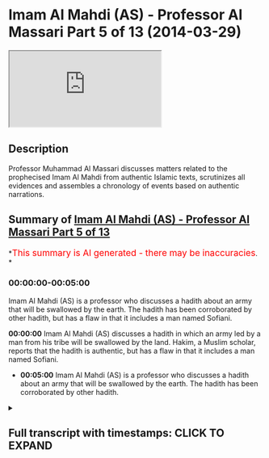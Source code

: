 # Imam Al Mahdi (AS) - Professor Al Massari Part 5 of 13 (2014-03-29)

<iframe loading='lazy' allow='autoplay' src='https://www.youtube.com/embed/tTGAdQQzuAY'></iframe>

## Description

Professor Muhammad Al Massari discusses matters related to the prophecised Imam Al Mahdi from authentic Islamic texts, scrutinizes all evidences and assembles a chronology of events based on authentic narrations.

## Summary of [Imam Al Mahdi (AS) - Professor Al Massari Part 5 of 13](https://www.youtube.com/watch?v=tTGAdQQzuAY)

*<span style="color:red; font-size:125%">This summary is AI generated - there may be inaccuracies</span>. *

### <a onclick="modifyYTiframeseektime('0')">00:00:00-00:05:00</a>

Imam Al Mahdi (AS) is a professor who discusses a hadith about an army that will be swallowed by the earth. The hadith has been corroborated by other hadith, but has a flaw in that it includes a man named Sofiani.

**<a onclick="modifyYTiframeseektime('0')">00:00:00</a>** Imam Al Mahdi (AS) discusses a hadith in which an army led by a man from his tribe will be swallowed by the land. Hakim, a Muslim scholar, reports that the hadith is authentic, but has a flaw in that it includes a man named Sofiani.

* **<a onclick="modifyYTiframeseektime('300')">00:05:00</a>** Imam Al Mahdi (AS) is a professor who discusses a hadith about an army that will be swallowed by the earth. The hadith has been corroborated by other hadith.

<details><summary><h2>Full transcript with timestamps: CLICK TO EXPAND</h2></summary>

<a onclick="modifyYTiframeseektime('4')">0:00:04</a> and then the tribes from  
<a onclick="modifyYTiframeseektime('6')">0:00:06</a> adnan is called kai's tribe try to fight  
<a onclick="modifyYTiframeseektime('9')">0:00:09</a> him but he defeat them so they are  
<a onclick="modifyYTiframeseektime('10')">0:00:10</a> unable to defend anything at all  
<a onclick="modifyYTiframeseektime('14')">0:00:14</a> then a man from my family will come from  
<a onclick="modifyYTiframeseektime('17')">0:00:17</a> the har of madinah and escape to makkah  
<a onclick="modifyYTiframeseektime('19')">0:00:19</a> and then the story of the way is  
<a onclick="modifyYTiframeseektime('20')">0:00:20</a> repeated again  
<a onclick="modifyYTiframeseektime('21')">0:00:21</a> and then the sufyani will send them to  
<a onclick="modifyYTiframeseektime('23')">0:00:23</a> them an army which will be swallowed by  
<a onclick="modifyYTiframeseektime('25')">0:00:25</a> the ass so the order of the events here  
<a onclick="modifyYTiframeseektime('27')">0:00:27</a> is more logical than the previous hadith  
<a onclick="modifyYTiframeseektime('30')">0:00:30</a> the army is swallowed after  
<a onclick="modifyYTiframeseektime('33')">0:00:33</a> after the bay'a was given and so when  
<a onclick="modifyYTiframeseektime('35')">0:00:35</a> the sophiani comes out it seems to be  
<a onclick="modifyYTiframeseektime('37')">0:00:37</a> the soviet is before this looks more  
<a onclick="modifyYTiframeseektime('38')">0:00:38</a> logical in historical order you see it  
<a onclick="modifyYTiframeseektime('41')">0:00:41</a> is not possible to conceive that anyone  
<a onclick="modifyYTiframeseektime('43')">0:00:43</a> can raise an army after they have seen  
<a onclick="modifyYTiframeseektime('45')">0:00:45</a> or still continue fighting after they  
<a onclick="modifyYTiframeseektime('46')">0:00:46</a> have seen the  
<a onclick="modifyYTiframeseektime('47')">0:00:47</a> the the land swallowing the army so this  
<a onclick="modifyYTiframeseektime('50')">0:00:50</a> order seems to be more logical and the  
<a onclick="modifyYTiframeseektime('51')">0:00:51</a> one the one who dispatching the army  
<a onclick="modifyYTiframeseektime('53')">0:00:53</a> seems to be the soviet and the booty of  
<a onclick="modifyYTiframeseektime('55')">0:00:55</a> kelp will be after the swallowing of the  
<a onclick="modifyYTiframeseektime('57')">0:00:57</a> army  
<a onclick="modifyYTiframeseektime('58')">0:00:58</a> so  
<a onclick="modifyYTiframeseektime('59')">0:00:59</a> he sent this army and that  
<a onclick="modifyYTiframeseektime('61')">0:01:01</a> and that army will be  
<a onclick="modifyYTiframeseektime('66')">0:01:06</a> will be defeated actually he will say  
<a onclick="modifyYTiframeseektime('67')">0:01:07</a> that army will be defeated first he said  
<a onclick="modifyYTiframeseektime('69')">0:01:09</a> the second army and he himself will go  
<a onclick="modifyYTiframeseektime('70')">0:01:10</a> with the army and they will be swallowed  
<a onclick="modifyYTiframeseektime('72')">0:01:12</a> and that's the story now this hadith  
<a onclick="modifyYTiframeseektime('75')">0:01:15</a> hakim said this is authentic according  
<a onclick="modifyYTiframeseektime('77')">0:01:17</a> to the condition of the two sheikhs  
<a onclick="modifyYTiframeseektime('79')">0:01:19</a> bukhari are muslim but they did not  
<a onclick="modifyYTiframeseektime('80')">0:01:20</a> report it and imam the habibi in the  
<a onclick="modifyYTiframeseektime('82')">0:01:22</a> talkies follow him on that  
<a onclick="modifyYTiframeseektime('85')">0:01:25</a> and it looks at the face of it it's not  
<a onclick="modifyYTiframeseektime('87')">0:01:27</a> wise that it is  
<a onclick="modifyYTiframeseektime('90')">0:01:30</a> immaculate  
<a onclick="modifyYTiframeseektime('91')">0:01:31</a> but there's one small problem which is a  
<a onclick="modifyYTiframeseektime('93')">0:01:33</a> big problem  
<a onclick="modifyYTiframeseektime('96')">0:01:36</a> imam ali the muslim who is one of the  
<a onclick="modifyYTiframeseektime('98')">0:01:38</a> best and greatest narrators of shang  
<a onclick="modifyYTiframeseektime('104')">0:01:44</a> is known to do tedlis  
<a onclick="modifyYTiframeseektime('107')">0:01:47</a> tadlis is the someone who says use that  
<a onclick="modifyYTiframeseektime('109')">0:01:49</a> word an  
<a onclick="modifyYTiframeseektime('112')">0:01:52</a> to cover up that he dropped some  
<a onclick="modifyYTiframeseektime('113')">0:01:53</a> narrators he doesn't have that reported  
<a onclick="modifyYTiframeseektime('115')">0:01:55</a> to me or i hear that he said i'm from  
<a onclick="modifyYTiframeseektime('117')">0:01:57</a> from could be connected or in connect  
<a onclick="modifyYTiframeseektime('119')">0:01:59</a> although it should be connected normally  
<a onclick="modifyYTiframeseektime('121')">0:02:01</a> but so the model is here you say there's  
<a onclick="modifyYTiframeseektime('124')">0:02:04</a> no problem he said  
<a onclick="modifyYTiframeseektime('127')">0:02:07</a> i told me so  
<a onclick="modifyYTiframeseektime('129')">0:02:09</a> it cannot be actually that at least  
<a onclick="modifyYTiframeseektime('133')">0:02:13</a> even worse it's called at least a tesla  
<a onclick="modifyYTiframeseektime('135')">0:02:15</a> he may drop even higher level of is not  
<a onclick="modifyYTiframeseektime('137')">0:02:17</a> another man  
<a onclick="modifyYTiframeseektime('139')">0:02:19</a> but he from alzheimer's  
<a onclick="modifyYTiframeseektime('145')">0:02:25</a> there may be a weak man or a liar in  
<a onclick="modifyYTiframeseektime('147')">0:02:27</a> between  
<a onclick="modifyYTiframeseektime('149')">0:02:29</a> to make matter worse  
<a onclick="modifyYTiframeseektime('153')">0:02:33</a> it has been reported that he did similar  
<a onclick="modifyYTiframeseektime('155')">0:02:35</a> things in hadith and a man of hadith say  
<a onclick="modifyYTiframeseektime('158')">0:02:38</a> how come you do that  
<a onclick="modifyYTiframeseektime('161')">0:02:41</a> why did you drop this man you know that  
<a onclick="modifyYTiframeseektime('162')">0:02:42</a> was i reported that from this week man  
<a onclick="modifyYTiframeseektime('164')">0:02:44</a> he said yes but if i keep this man  
<a onclick="modifyYTiframeseektime('166')">0:02:46</a> everyone will say  
<a onclick="modifyYTiframeseektime('167')">0:02:47</a> he was not a great imam how can you  
<a onclick="modifyYTiframeseektime('169')">0:02:49</a> report from such bad men  
<a onclick="modifyYTiframeseektime('171')">0:02:51</a> say but if you do that and you drop the  
<a onclick="modifyYTiframeseektime('172')">0:02:52</a> man name the people will accuse  
<a onclick="modifyYTiframeseektime('174')">0:02:54</a> alzheimer to be weak himself because  
<a onclick="modifyYTiframeseektime('175')">0:02:55</a> that is clearly the hadith is clearly  
<a onclick="modifyYTiframeseektime('177')">0:02:57</a> bad so they say look at the islam and  
<a onclick="modifyYTiframeseektime('180')">0:03:00</a> they will accuse  
<a onclick="modifyYTiframeseektime('181')">0:03:01</a> of the hadith he is the only one will be  
<a onclick="modifyYTiframeseektime('184')">0:03:04</a> accused this way so we have a report  
<a onclick="modifyYTiframeseektime('186')">0:03:06</a> that he did that from the shulk of the  
<a onclick="modifyYTiframeseektime('188')">0:03:08</a> shu from the teacher of the teacher so  
<a onclick="modifyYTiframeseektime('190')">0:03:10</a> in such people who have these studies  
<a onclick="modifyYTiframeseektime('192')">0:03:12</a> that as we you have to have a connected  
<a onclick="modifyYTiframeseektime('194')">0:03:14</a> chain with reliability all the way to  
<a onclick="modifyYTiframeseektime('196')">0:03:16</a> the end you cannot really trust that it  
<a onclick="modifyYTiframeseektime('198')">0:03:18</a> will not drop somewhere high  
<a onclick="modifyYTiframeseektime('200')">0:03:20</a> so if we  
<a onclick="modifyYTiframeseektime('201')">0:03:21</a> keep that in mind  
<a onclick="modifyYTiframeseektime('203')">0:03:23</a> it may be if he did not drop anybody to  
<a onclick="modifyYTiframeseektime('206')">0:03:26</a> the level of the shaheen and all these  
<a onclick="modifyYTiframeseektime('208')">0:03:28</a> people in this night are first class  
<a onclick="modifyYTiframeseektime('209')">0:03:29</a> people excellent narrative the top of  
<a onclick="modifyYTiframeseektime('212')">0:03:32</a> the top cream of the cream really  
<a onclick="modifyYTiframeseektime('215')">0:03:35</a> provided this and there's no devil  
<a onclick="modifyYTiframeseektime('218')">0:03:38</a> sticking behind this and  
<a onclick="modifyYTiframeseektime('220')">0:03:40</a> but this is the only one hadith which  
<a onclick="modifyYTiframeseektime('222')">0:03:42</a> looks a little bit respectable  
<a onclick="modifyYTiframeseektime('224')">0:03:44</a> concerning sofiani  
<a onclick="modifyYTiframeseektime('226')">0:03:46</a> stories are  
<a onclick="modifyYTiframeseektime('227')">0:03:47</a> absolutely  
<a onclick="modifyYTiframeseektime('230')">0:03:50</a> disconnected fabricated weak bad  
<a onclick="modifyYTiframeseektime('234')">0:03:54</a> a lot of imagination added horror  
<a onclick="modifyYTiframeseektime('236')">0:03:56</a> stories attributed which cannot be  
<a onclick="modifyYTiframeseektime('239')">0:03:59</a> really justified by enemies but this one  
<a onclick="modifyYTiframeseektime('243')">0:04:03</a> seems to be  
<a onclick="modifyYTiframeseektime('244')">0:04:04</a> so far in correspondence with the  
<a onclick="modifyYTiframeseektime('246')">0:04:06</a> previous hadith  
<a onclick="modifyYTiframeseektime('247')">0:04:07</a> under and with other hadith who talked  
<a onclick="modifyYTiframeseektime('250')">0:04:10</a> about the booty of kelp now that  
<a onclick="modifyYTiframeseektime('253')">0:04:13</a> the booty of kalb is well established is  
<a onclick="modifyYTiframeseektime('255')">0:04:15</a> coming from hadith from various sahaba  
<a onclick="modifyYTiframeseektime('257')">0:04:17</a> so it seems to be that we can save this  
<a onclick="modifyYTiframeseektime('259')">0:04:19</a> hadith and this sofiani really exists  
<a onclick="modifyYTiframeseektime('261')">0:04:21</a> and it's the one whose army including  
<a onclick="modifyYTiframeseektime('264')">0:04:24</a> himself will be swallowed by the baidal  
<a onclick="modifyYTiframeseektime('266')">0:04:26</a> which is established by the hadith by  
<a onclick="modifyYTiframeseektime('268')">0:04:28</a> the way the army should be sold by them  
<a onclick="modifyYTiframeseektime('269')">0:04:29</a> established by many other hadith  
<a onclick="modifyYTiframeseektime('272')">0:04:32</a> plenty of them independent of that so  
<a onclick="modifyYTiframeseektime('275')">0:04:35</a> the bits and pieces correspond correctly  
<a onclick="modifyYTiframeseektime('277')">0:04:37</a> the only thing which is how this is not  
<a onclick="modifyYTiframeseektime('279')">0:04:39</a> in this hadith in hakim adds is that  
<a onclick="modifyYTiframeseektime('282')">0:04:42</a> attribute that to a man called sofiani  
<a onclick="modifyYTiframeseektime('284')">0:04:44</a> and add  
<a onclick="modifyYTiframeseektime('285')">0:04:45</a> a little bit more flavor flavor about  
<a onclick="modifyYTiframeseektime('287')">0:04:47</a> the horrors and the crimes he's  
<a onclick="modifyYTiframeseektime('289')">0:04:49</a> committing that's all so  
<a onclick="modifyYTiframeseektime('291')">0:04:51</a> i feel more inclined toward this hadith  
<a onclick="modifyYTiframeseektime('293')">0:04:53</a> that has  
<a onclick="modifyYTiframeseektime('295')">0:04:55</a> authentic until proven otherwise until  
<a onclick="modifyYTiframeseektime('297')">0:04:57</a> other evidences come which until now has  
<a onclick="modifyYTiframeseektime('299')">0:04:59</a> not come forward which shows that it is  
<a onclick="modifyYTiframeseektime('301')">0:05:01</a> very fabricated  
<a onclick="modifyYTiframeseektime('302')">0:05:02</a> and it's not unreliable but it seems to  
<a onclick="modifyYTiframeseektime('304')">0:05:04</a> be this is a reliable hadith and we  
<a onclick="modifyYTiframeseektime('307')">0:05:07</a> should take it on board  
<a onclick="modifyYTiframeseektime('309')">0:05:09</a> until other evidence come to the  
<a onclick="modifyYTiframeseektime('310')">0:05:10</a> contrary  
<a onclick="modifyYTiframeseektime('312')">0:05:12</a> so this uh this man who has been given  
<a onclick="modifyYTiframeseektime('315')">0:05:15</a> by abitun  
<a onclick="modifyYTiframeseektime('316')">0:05:16</a> by the way there is no mention of  
<a onclick="modifyYTiframeseektime('318')">0:05:18</a> here as you see it's only the man who is  
<a onclick="modifyYTiframeseektime('319')">0:05:19</a> given between by between but the  
<a onclick="modifyYTiframeseektime('322')">0:05:22</a> characteristics from the mahdi they  
<a onclick="modifyYTiframeseektime('323')">0:05:23</a> expect when they are in him he fills the  
<a onclick="modifyYTiframeseektime('325')">0:05:25</a> earth with justice and ruled by the son  
<a onclick="modifyYTiframeseektime('327')">0:05:27</a> of the prophet and stay seven or eight  
<a onclick="modifyYTiframeseektime('329')">0:05:29</a> or nine years  
<a onclick="modifyYTiframeseektime('330')">0:05:30</a> so all these characters seem to be there  
<a onclick="modifyYTiframeseektime('332')">0:05:32</a> so we  
<a onclick="modifyYTiframeseektime('333')">0:05:33</a> we are  
<a onclick="modifyYTiframeseektime('334')">0:05:34</a> reasonably justified to regardless to be  
<a onclick="modifyYTiframeseektime('337')">0:05:37</a> the mahdi  
<a onclick="modifyYTiframeseektime('339')">0:05:39</a> concerning  
<a onclick="modifyYTiframeseektime('341')">0:05:41</a> the  
<a onclick="modifyYTiframeseektime('342')">0:05:42</a> the other issues about the army being  
<a onclick="modifyYTiframeseektime('344')">0:05:44</a> swallowed that's where establishment  
<a onclick="modifyYTiframeseektime('346')">0:05:46</a> africa will have it in muslim  
<a onclick="modifyYTiframeseektime('349')">0:05:49</a> for example  
<a onclick="modifyYTiframeseektime('355')">0:05:55</a> there will be an army coming to invade  
<a onclick="modifyYTiframeseektime('357')">0:05:57</a> this house meaning the house of allah  
<a onclick="modifyYTiframeseektime('359')">0:05:59</a> and mecca  
<a onclick="modifyYTiframeseektime('361')">0:06:01</a> when they reach the baida between medina  
<a onclick="modifyYTiframeseektime('363')">0:06:03</a> and mecca the earth will swallow them  
<a onclick="modifyYTiframeseektime('366')">0:06:06</a> and he gives a discover a very pictured  
<a onclick="modifyYTiframeseektime('368')">0:06:08</a> description of how they will swallow it  
<a onclick="modifyYTiframeseektime('370')">0:06:10</a> they will be swallowed the middle of  
<a onclick="modifyYTiframeseektime('371')">0:06:11</a> them will be swallowed the medium of  
<a onclick="modifyYTiframeseektime('373')">0:06:13</a> there is a long army obviously extended  
<a onclick="modifyYTiframeseektime('376')">0:06:16</a> so the last part of them and the front  
<a onclick="modifyYTiframeseektime('378')">0:06:18</a> part we will call where is the middle  
<a onclick="modifyYTiframeseektime('379')">0:06:19</a> one and they come in the middle to check  
<a onclick="modifyYTiframeseektime('381')">0:06:21</a> for the middle one and they will swallow  
<a onclick="modifyYTiframeseektime('382')">0:06:22</a> it also  
<a onclick="modifyYTiframeseektime('384')">0:06:24</a> will be swallowed also  
<a onclick="modifyYTiframeseektime('386')">0:06:26</a> only few who escape will go and to  
<a onclick="modifyYTiframeseektime('389')">0:06:29</a> report a story of that only few allah  
<a onclick="modifyYTiframeseektime('391')">0:06:31</a> keep a few of them who run away who will  
<a onclick="modifyYTiframeseektime('394')">0:06:34</a> report about the swallowing of the army  
<a onclick="modifyYTiframeseektime('396')">0:06:36</a> but all of them will be swallowed and  
<a onclick="modifyYTiframeseektime('397')">0:06:37</a> will be gone  
<a onclick="modifyYTiframeseektime('399')">0:06:39</a> so this is the hadith and the similar  
<a onclick="modifyYTiframeseektime('401')">0:06:41</a> hadith had been narrated for um  
<a onclick="modifyYTiframeseektime('405')">0:06:45</a> so three wives of the islam has healed  
<a onclick="modifyYTiframeseektime('407')">0:06:47</a> obviously he was sitting with his wife  
<a onclick="modifyYTiframeseektime('409')">0:06:49</a> wives and reporting the story and all of  
<a onclick="modifyYTiframeseektime('410')">0:06:50</a> them memorized that  
<a onclick="modifyYTiframeseektime('412')">0:06:52</a> and then also is the writer  
<a onclick="modifyYTiframeseektime('414')">0:06:54</a> the story of the arabic  
<a onclick="modifyYTiframeseektime('417')">0:06:57</a> hadith  
<a onclick="modifyYTiframeseektime('419')">0:06:59</a> the armies will continue attacking this  
<a onclick="modifyYTiframeseektime('421')">0:07:01</a> house they will not see the attacking  
<a onclick="modifyYTiframeseektime('423')">0:07:03</a> and we know from whistling that happened  
<a onclick="modifyYTiframeseektime('425')">0:07:05</a> the molecular one the criminal did it  
<a onclick="modifyYTiframeseektime('426')">0:07:06</a> before that even  
<a onclick="modifyYTiframeseektime('429')">0:07:09</a> every maha was in that army but the  
<a onclick="modifyYTiframeseektime('431')">0:07:11</a> command of the army died before reaching  
<a onclick="modifyYTiframeseektime('433')">0:07:13</a> mecca and the army retreated then later  
<a onclick="modifyYTiframeseektime('436')">0:07:16</a> on the karamata went and destroyed and  
<a onclick="modifyYTiframeseektime('438')">0:07:18</a> took the black stone and killed the  
<a onclick="modifyYTiframeseektime('440')">0:07:20</a>  it happened so so there would be  
<a onclick="modifyYTiframeseektime('442')">0:07:22</a> always evil people attacking the haram  
<a onclick="modifyYTiframeseektime('446')">0:07:26</a> until  
<a onclick="modifyYTiframeseektime('447')">0:07:27</a> one of the last battles some army will  
<a onclick="modifyYTiframeseektime('450')">0:07:30</a> come there and they will be swallowed by  
<a onclick="modifyYTiframeseektime('451')">0:07:31</a> the earth  
<a onclick="modifyYTiframeseektime('454')">0:07:34</a> in the area called baida between makkah  
<a onclick="modifyYTiframeseektime('456')">0:07:36</a> and medina so that's so the swallowing  
<a onclick="modifyYTiframeseektime('458')">0:07:38</a> of an army  
<a onclick="modifyYTiframeseektime('459')">0:07:39</a> at the end of time between makkah and  
<a onclick="modifyYTiframeseektime('461')">0:07:41</a> medina is one of the sides the sign of  
<a onclick="modifyYTiframeseektime('464')">0:07:44</a> the prophet independent if it's related  
<a onclick="modifyYTiframeseektime('466')">0:07:46</a> to the mighty or not related and this is  
<a onclick="modifyYTiframeseektime('468')">0:07:48</a> definitely going to happen it didn't  
<a onclick="modifyYTiframeseektime('469')">0:07:49</a> happen yet some people may maybe some of  
<a onclick="modifyYTiframeseektime('472')">0:07:52</a> us will witness it  
<a onclick="modifyYTiframeseektime('473')">0:07:53</a> i don't know but it's going to happen so  
<a onclick="modifyYTiframeseektime('475')">0:07:55</a> that's what it's done also the the booty  
<a onclick="modifyYTiframeseektime('477')">0:07:57</a> of kelp that will be such an enormous  
<a onclick="modifyYTiframeseektime('478')">0:07:58</a> booty worth of mentioning that  
<a onclick="modifyYTiframeseektime('482')">0:08:02</a> uh has come also in another independent  
<a onclick="modifyYTiframeseektime('484')">0:08:04</a> hadith one of it is for example so it  
<a onclick="modifyYTiframeseektime('486')">0:08:06</a> said  
<a onclick="modifyYTiframeseektime('487')">0:08:07</a> one when the the student of what i said  
<a onclick="modifyYTiframeseektime('489')">0:08:09</a> we prayed to the maghrib in the masjid  
<a onclick="modifyYTiframeseektime('492')">0:08:12</a> of the messenger of allah in medina  
<a onclick="modifyYTiframeseektime('494')">0:08:14</a> and then after the salah he said the  
<a onclick="modifyYTiframeseektime('496')">0:08:16</a> real the one who the real loser is the  
<a onclick="modifyYTiframeseektime('497')">0:08:17</a> one who doesn't have a share in the  
<a onclick="modifyYTiframeseektime('499')">0:08:19</a> booty of kelp  
<a onclick="modifyYTiframeseektime('501')">0:08:21</a> he just mentioned it  
<a onclick="modifyYTiframeseektime('502')">0:08:22</a> if you reach that time and you don't  
<a onclick="modifyYTiframeseektime('504')">0:08:24</a> have a share of the body of help we are  
<a onclick="modifyYTiframeseektime('505')">0:08:25</a> really a loser  
<a onclick="modifyYTiframeseektime('507')">0:08:27</a> because everyone will have a share in  
<a onclick="modifyYTiframeseektime('508')">0:08:28</a> the body of god that's one  
<a onclick="modifyYTiframeseektime('510')">0:08:30</a> and another one which is  
<a onclick="modifyYTiframeseektime('512')">0:08:32</a> say  
<a onclick="modifyYTiframeseektime('514')">0:08:34</a> in a longer version hadith for another  
<a onclick="modifyYTiframeseektime('516')">0:08:36</a> man another knife  
<a onclick="modifyYTiframeseektime('517')">0:08:37</a> the real loser of the real mahrum the  
<a onclick="modifyYTiframeseektime('519')">0:08:39</a> real deprived one is the one who's  
<a onclick="modifyYTiframeseektime('520')">0:08:40</a> derived from  
<a onclick="modifyYTiframeseektime('521')">0:08:41</a> kelp  
<a onclick="modifyYTiframeseektime('522')">0:08:42</a> even if you get just just  
<a onclick="modifyYTiframeseektime('525')">0:08:45</a> yeah just just a rope  
<a onclick="modifyYTiframeseektime('528')">0:08:48</a> take it for baraka that you have  
<a onclick="modifyYTiframeseektime('529')">0:08:49</a> participate in the ring of kelp  
<a onclick="modifyYTiframeseektime('531')">0:08:51</a> he said by the one who's in my in his uh  
<a onclick="modifyYTiframeseektime('535')">0:08:55</a> hand my soul is that's what i talking  
<a onclick="modifyYTiframeseektime('537')">0:08:57</a> about  
<a onclick="modifyYTiframeseektime('538')">0:08:58</a> their woman will be sold  
<a onclick="modifyYTiframeseektime('540')">0:09:00</a> on the mosque at  
<a onclick="modifyYTiframeseektime('541')">0:09:01</a> the doors of the mosque of damascus in  
<a onclick="modifyYTiframeseektime('543')">0:09:03</a> auction and anyone having a small injury  
<a onclick="modifyYTiframeseektime('545')">0:09:05</a> will be rejected because it's not useful  
<a onclick="modifyYTiframeseektime('547')">0:09:07</a> to be brought  
<a onclick="modifyYTiframeseektime('548')">0:09:08</a> so so massive will be the other booty  
<a onclick="modifyYTiframeseektime('551')">0:09:11</a> now i know many people do not like that  
<a onclick="modifyYTiframeseektime('553')">0:09:13</a> that that will be selling persons in  
<a onclick="modifyYTiframeseektime('555')">0:09:15</a> after the battles well we don't care  
<a onclick="modifyYTiframeseektime('556')">0:09:16</a> about the western and uh  
<a onclick="modifyYTiframeseektime('559')">0:09:19</a> it obviously does not synchronize very  
<a onclick="modifyYTiframeseektime('561')">0:09:21</a> well with the with the geneva convention  
<a onclick="modifyYTiframeseektime('563')">0:09:23</a> but by then the jerichos will be  
<a onclick="modifyYTiframeseektime('564')">0:09:24</a> abolished because it has been abolished  
<a onclick="modifyYTiframeseektime('566')">0:09:26</a> already so don't need to worry about the  
<a onclick="modifyYTiframeseektime('567')">0:09:27</a> geneva convention it is already gone the  
<a onclick="modifyYTiframeseektime('569')">0:09:29</a> americans have abolished it so we will  
<a onclick="modifyYTiframeseektime('571')">0:09:31</a> continue our shall get further  
<a onclick="modifyYTiframeseektime('573')">0:09:33</a> so also the man who will be receiving  
<a onclick="modifyYTiframeseektime('575')">0:09:35</a> baa between the black stone the rook and  
<a onclick="modifyYTiframeseektime('578')">0:09:38</a> the corner of the kaaba where the black  
<a onclick="modifyYTiframeseektime('579')">0:09:39</a> stone is located and the makam and the  
<a onclick="modifyYTiframeseektime('581')">0:09:41</a> standard ibrahim  
<a onclick="modifyYTiframeseektime('583')">0:09:43</a> ibrahim it has come also through through  
<a onclick="modifyYTiframeseektime('585')">0:09:45</a> various adidas so the bits and pieces of  
<a onclick="modifyYTiframeseektime('588')">0:09:48</a> these narratives every bit alone have  
<a onclick="modifyYTiframeseektime('591')">0:09:51</a> considerable corroboration for example  
<a onclick="modifyYTiframeseektime('594')">0:09:54</a> in an authentic hadith  
<a onclick="modifyYTiframeseektime('598')">0:09:58</a> the  
<a onclick="modifyYTiframeseektime('599')">0:09:59</a> narrator  
</details>
